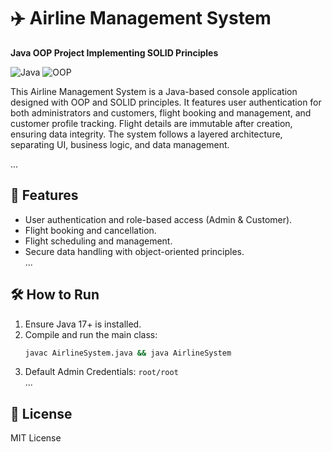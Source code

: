 # ✈️ Airline Management System  

**Java OOP Project Implementing SOLID Principles**  

![Java](https://img.shields.io/badge/Java-17%2B-blue)  ![OOP](https://img.shields.io/badge/OOP-SOLID%20Principles-green)  


This Airline Management System is a Java-based console application designed with OOP and SOLID principles. It features user authentication for both administrators and customers, flight booking and management, and customer profile tracking. Flight details are immutable after creation, ensuring data integrity. The system follows a layered architecture, separating UI, business logic, and data management.

...
## 🚀 Features  

- User authentication and role-based access (Admin & Customer).  
- Flight booking and cancellation.  
- Flight scheduling and management.  
- Secure data handling with object-oriented principles.  
...

## 🛠 How to Run  

1. Ensure Java 17+ is installed.  
2. Compile and run the main class:  
   ```bash
   javac AirlineSystem.java && java AirlineSystem
   ```  
3. Default Admin Credentials: `root/root`  
...

## 📜 License  

MIT License

